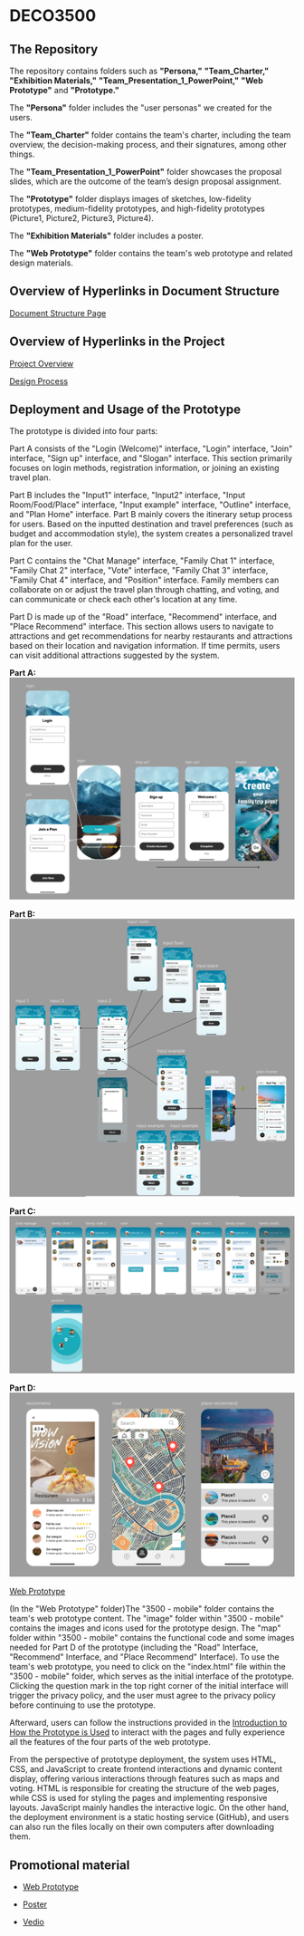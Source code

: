 # DECO3500
## The Repository 
The repository contains folders such as **"Persona,"** **"Team_Charter,"** **"Exhibition Materials,"**  **"Team_Presentation_1_PowerPoint,"** **"Web Prototype"**  and **"Prototype."** 

The **"Persona"** folder includes the "user personas" we created for the users. 

The **"Team_Charter"** folder contains the team's charter, including the team overview, the decision-making process, and their signatures, among other things. 

The **"Team_Presentation_1_PowerPoint"** folder showcases the proposal slides, which are the outcome of the team’s design proposal assignment. 

The **"Prototype"** folder displays images of sketches, low-fidelity prototypes, medium-fidelity prototypes, and high-fidelity prototypes (Picture1, Picture2, Picture3, Picture4).

The **"Exhibition Materials"** folder includes a poster.

The **"Web Prototype"** folder contains the team's web prototype and related design materials.

## Overview of Hyperlinks in Document Structure
[ Document Structure Page](https://github.com/vvvcccttt/DECO3500/wiki/Document-Structure-Page)


## Overview of Hyperlinks in the Project
[ Project Overview](https://github.com/vvvcccttt/DECO3500/wiki)

[Design Process](https://github.com/vvvcccttt/DECO3500/wiki/%22FamTrip%22-Design-Process)

## Deployment and Usage of the Prototype

The prototype is divided into four parts:

Part A consists of the "Login (Welcome)" interface, "Login" interface, "Join" interface, "Sign up" interface, and "Slogan" interface. This section primarily focuses on login methods, registration information, or joining an existing travel plan.

Part B includes the "Input1" interface, "Input2" interface, "Input Room/Food/Place" interface, "Input example" interface, "Outline" interface, and "Plan Home" interface. Part B mainly covers the itinerary setup process for users. Based on the inputted destination and travel preferences (such as budget and accommodation style), the system creates a personalized travel plan for the user.

Part C contains the "Chat Manage" interface, "Family Chat 1" interface, "Family Chat 2" interface, "Vote" interface, "Family Chat 3" interface, "Family Chat 4" interface, and "Position" interface. Family members can collaborate on or adjust the travel plan through chatting, and voting, and can communicate or check each other's location at any time.

Part D is made up of the "Road" interface, "Recommend" interface, and "Place Recommend" interface. This section allows users to navigate to attractions and get recommendations for nearby restaurants and attractions based on their location and navigation information. If time permits, users can visit additional attractions suggested by the system.

**Part A:**
![Part A](https://github.com/vvvcccttt/DECO3500/blob/main/prototype/Picture1.png)

**Part B:**
![Part B](https://github.com/vvvcccttt/DECO3500/blob/main/prototype/Picture2.png)

**Part C:**
![Part C](https://github.com/vvvcccttt/DECO3500/blob/main/prototype/Picture4.png)

**Part D:**
![Part D](https://github.com/vvvcccttt/DECO3500/blob/main/prototype/Picture3.png)

[Web Prototype](https://github.com/vvvcccttt/DECO3500/tree/main/Web%20Prototype)


(In the "Web Prototype" folder)The "3500 - mobile" folder contains the team's web prototype content. The "image" folder within "3500 - mobile" contains the images and icons used for the prototype design. The "map" folder within "3500 - mobile" contains the functional code and some images needed for Part D of the prototype (including the "Road" Interface, "Recommend" Interface, and "Place Recommend" Interface). To use the team's web prototype, you need to click on the "index.html" file within the "3500 - mobile" folder, which serves as the initial interface of the prototype. Clicking the question mark in the top right corner of the initial interface will trigger the privacy policy, and the user must agree to the privacy policy before continuing to use the prototype.

Afterward, users can follow the instructions provided in the [Introduction to How the Prototype is Used](https://github.com/vvvcccttt/DECO3500/wiki/%22FamTrip%22-Design-Process#high-fidelity-prototypes) to interact with the pages and fully experience all the features of the four parts of the web prototype.

From the perspective of prototype deployment, the system uses HTML, CSS, and JavaScript to create frontend interactions and dynamic content display, offering various interactions through features such as maps and voting. HTML is responsible for creating the structure of the web pages, while CSS is used for styling the pages and implementing responsive layouts. JavaScript mainly handles the interactive logic. On the other hand, the deployment environment is a static hosting service (GitHub), and users can also run the files locally on their own computers after downloading them.

## Promotional material ##

- [Web Prototype](https://github.com/vvvcccttt/DECO3500/tree/main/Web%20Prototype) 

- [Poster](https://github.com/vvvcccttt/DECO3500/blob/main/Exhibition%20Materials/Poster_1.png) 

- [Vedio](https://github.com/vvvcccttt/DECO3500/blob/main/Exhibition%20Materials/Vedio.mp4) 

